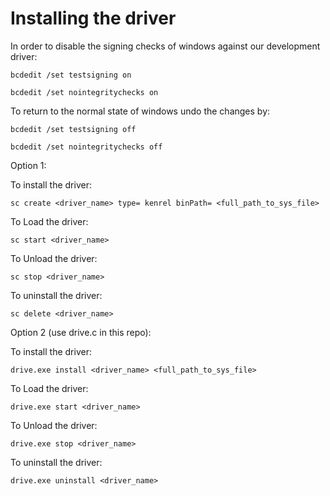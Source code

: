 # Installing the driver
In order to disable the signing checks of windows against our development driver:

`bcdedit /set testsigning on`

`bcdedit /set nointegritychecks on`


To return to the normal state of windows undo the changes by:

`bcdedit /set testsigning off`

`bcdedit /set nointegritychecks off`


Option 1:

To install the driver:

`sc create <driver_name> type= kenrel binPath= <full_path_to_sys_file>`

To Load the driver:

`sc start <driver_name>`

To Unload the driver:

`sc stop <driver_name>`

To uninstall the driver:

`sc delete <driver_name>`

Option 2 (use drive.c in this repo):

To install the driver:

`drive.exe install <driver_name> <full_path_to_sys_file>`

To Load the driver:

`drive.exe start <driver_name>`

To Unload the driver:

`drive.exe stop <driver_name>`

To uninstall the driver:

`drive.exe uninstall <driver_name>`
